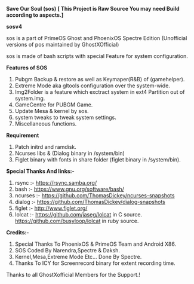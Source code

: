 **Save Our Soul (sos)** **[ This Project is Raw Source You may need Build according to aspects.]**

**sosv4**

sos is a part of PrimeOS Ghost and PhoenixOS Spectre Edition
(Unofficial versions of pos maintained by GhostXOfficial)

sos is made of bash scripts with special Feature for system configuration.

**Features of SOS**

1) Pubgm Backup & restore as well as Keymaper(R&B) of (gamehelper). 
2) Extreme Mode aka gltools configuration over the system-wide.
3) Img2Folder is a feature which  exctract system in ext4 Partition out of system.img.
4) GameCentre for PUBGM Game.
5) Update Mesa & kernel by sos.
6) system tweaks to tweak system settings.
7) Miscellaneous functions.

**Requirement**

1) Patch initrd and ramdisk.
2) Ncurses libs & (Dialog binary in /system/bin)
3) Figlet binary with fonts in share folder (figlet binary in /system/bin).

**Special Thanks And links:-**
1) rsync :- https://rsync.samba.org/
2) bash :- https://www.gnu.org/software/bash/
3) ncurses :- https://github.com/ThomasDickey/ncurses-snapshots
4) dialog :- https://github.com/ThomasDickey/dialog-snapshots
5) figlet :- http://www.figlet.org/
6) lolcat :- https://github.com/jaseg/lolcat in C source.
https://github.com/busyloop/lolcat in ruby source.


**Credits:-**
1) Special Thanks To PhoenixOS & PrimeOS Team and Android X86.
2) SOS Coded By Narendra,Spectre & Daksh.
3) Kernel,Mesa,Extreme Mode Etc...  Done By Spectre. 
4) Thanks To ICY for Screenrecord binary for extent recording time.

Thanks to all GhostXofficial Members for the Support.! 
 

